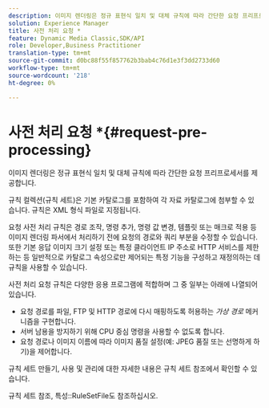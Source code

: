 ```yaml
---
description: 이미지 렌더링은 정규 표현식 일치 및 대체 규칙에 따라 간단한 요청 프리프로세서를 제공합니다.
solution: Experience Manager
title: 사전 처리 요청 *
feature: Dynamic Media Classic,SDK/API
role: Developer,Business Practitioner
translation-type: tm+mt
source-git-commit: d0bc88f55f857762b3bab4c76d1e3f3dd2733d60
workflow-type: tm+mt
source-wordcount: '218'
ht-degree: 0%

---
```



# 사전 처리 요청 *{#request-pre-processing}

이미지 렌더링은 정규 표현식 일치 및 대체 규칙에 따라 간단한 요청 프리프로세서를 제공합니다.

규칙 컬렉션(규칙 세트)은 기본 카탈로그를 포함하여 각 자료 카탈로그에 첨부할 수 있습니다. 규칙은 XML 형식 파일로 지정됩니다.

요청 사전 처리 규칙은 경로 조작, 명령 추가, 명령 값 변경, 템플릿 또는 매크로 적용 등 이미지 렌더링 파서에서 처리하기 전에 요청의 경로와 쿼리 부분을 수정할 수 있습니다. 또한 기본 응답 이미지 크기 설정 또는 특정 클라이언트 IP 주소로 HTTP 서비스를 제한하는 등 일반적으로 카탈로그 속성으로만 제어되는 특정 기능을 구성하고 재정의하는 데 규칙을 사용할 수 있습니다.

사전 처리 요청 규칙은 다양한 응용 프로그램에 적합하며 그 중 일부는 아래에 나열되어 있습니다.

* 요청 경로를 파일, FTP 및 HTTP 경로에 다시 매핑하도록 허용하는 *가상 경로* 메커니즘을 구현합니다.
* 서버 남용을 방지하기 위해 CPU 중심 명령을 사용할 수 없도록 합니다.
* 요청 경로나 이미지 이름에 따라 이미지 품질 설정(예: JPEG 품질 또는 선명하게 하기)을 제어합니다.

규칙 세트 만들기, 사용 및 관리에 대한 자세한 내용은 규칙 세트 참조에서 확인할 수 있습니다.

규칙 세트 참조, 특성::RuleSetFile도 참조하십시오.
